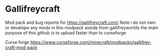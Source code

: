 # Gallifreycraft
Mod pack and bug reports for https://gallifreycraft.com/
Note i do not own or develope any mods in this modpack asside from gallifreyworlds the main purpose of this github is to upload faster than to curseforge

Curse forge https://www.curseforge.com/minecraft/modpacks/gallifrey-craft-mod-pack
